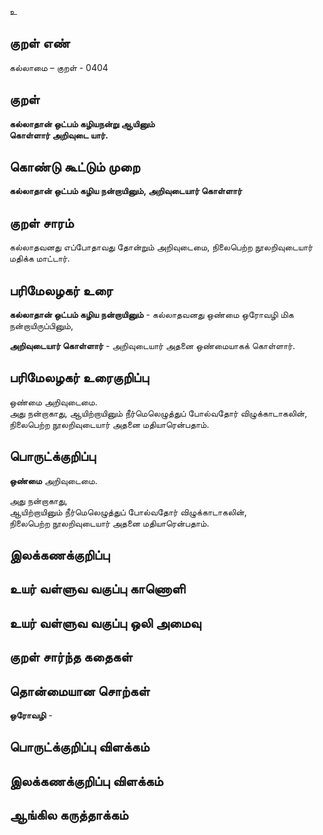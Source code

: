 உ

## குறள் எண் 

கல்லாமை – குறள் - 0404  

## குறள் 

**கல்லாதான் ஒட்பம் கழியநன்று ஆயினும்  
கொள்ளார் அறிவுடை யார்.**

## கொண்டு கூட்டும் முறை

**கல்லாதான் ஒட்பம் கழிய நன்றாயினும், அறிவுடையார் கொள்ளார்** 

## குறள் சாரம் 

கல்லாதவனது எப்போதாவது தோன்றும் அறிவுடைமை, நிலைபெற்ற நூலறிவுடையார் மதிக்க மாட்டார்.  

## பரிமேலழகர் உரை

**கல்லாதான் ஒட்பம் கழிய நன்றாயினும்** - கல்லாதவனது ஒண்மை ஒரோவழி மிக நன்றாயிருப்பினும்,  

**அறிவுடையார் கொள்ளார்** - அறிவுடையார் அதனை ஒண்மையாகக் கொள்ளார். 

## பரிமேலழகர் உரைகுறிப்பு   

ஒண்மை அறிவுடைமை.  
அது நன்றாகாது, ஆயிற்றாயினும் நீர்மெலெழுத்துப் போல்வதோர் விழுக்காடாகலின், நிலைபெற்ற நூலறிவுடையார் அதனை மதியாரென்பதாம்.    

## பொருட்க்குறிப்பு 

**ஒண்மை** அறிவுடைமை.  

அது நன்றாகாது,  
ஆயிற்றாயினும் நீர்மெலெழுத்துப் போல்வதோர் விழுக்காடாகலின்,  
நிலைபெற்ற நூலறிவுடையார் அதனை மதியாரென்பதாம்.      

## இலக்கணக்குறிப்பு  


## உயர் வள்ளுவ வகுப்பு காணொளி


## உயர் வள்ளுவ வகுப்பு ஒலி அமைவு 

 
## குறள் சார்ந்த கதைகள் 


## தொன்மையான சொற்கள்

**ஒரோவழி** -   

## பொருட்க்குறிப்பு விளக்கம்


## இலக்கணக்குறிப்பு விளக்கம்


## ஆங்கில கருத்தாக்கம் 


